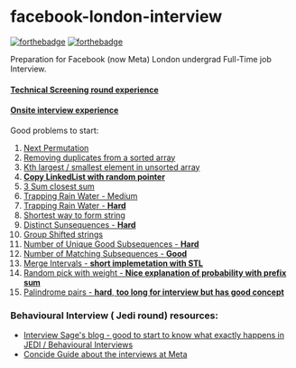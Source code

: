 # facebook-london-interview

[![forthebadge](https://forthebadge.com/images/badges/made-with-c-plus-plus.svg)](https://forthebadge.com)
[![forthebadge](https://forthebadge.com/images/badges/built-with-love.svg)](https://forthebadge.com)

Preparation for Facebook (now Meta) London undergrad Full-Time job Interview.

#### [Technical Screening round experience](https://github.com/ranaaditya/facebook-london-interview/tree/main/technical-screening-round)
#### [Onsite interview experience](https://github.com/ranaaditya/facebook-london-interview/tree/main/onsites-london)


Good problems to start:

1. [Next Permutation](https://leetcode.com/explore/interview/card/facebook/5/array-and-strings/3012/)
2. [Removing duplicates from a sorted array](https://leetcode.com/problems/remove-duplicates-from-sorted-array/)
3. [Kth largest / smallest element in unsorted array](https://leetcode.com/problems/kth-largest-element-in-an-array/)
4. [**Copy LinkedList with random pointer**](https://leetcode.com/problems/copy-list-with-random-pointer/)
5. [3 Sum closest sum](https://leetcode.com/problems/3sum-closest/)
6. [Trapping Rain Water - Medium](https://leetcode.com/problems/container-with-most-water/)
7. [Trapping Rain Water - **Hard**](https://leetcode.com/problems/trapping-rain-water/)
8. [Shortest way to form string](https://leetcode.com/problems/shortest-way-to-form-string/)
9. [Distinct Sunsequences - **Hard**](https://leetcode.com/problems/distinct-subsequences/)
10. [Group Shifted strings](https://leetcode.com/problems/group-shifted-strings/)
11. [Number of Unique Good Subsequences - **Hard**](https://leetcode.com/problems/number-of-unique-good-subsequences/)
12. [Number of Matching Subsequences - **Good**](https://leetcode.com/problems/number-of-matching-subsequences/)
13. [Merge Intervals - **short implemetation with STL**](https://leetcode.com/problems/merge-intervals)
14. [Random pick with weight - **Nice explanation of probability with prefix sum**](https://leetcode.com/problems/random-pick-with-weight/)
15. [Palindrome pairs - **hard**, **too long for interview but has good concept**](https://leetcode.com/problems/palindrome-pairs/)


### Behavioural Interview ( Jedi round)  resources:
- [Interview Sage's blog - good to start to know what exactly happens in JEDI / Behavioural Interviews](https://dev.to/theinterviewsage/top-facebook-behavioral-interview-questions-part-1-2a0o?signin=true)
- [Concide Guide about the interviews at Meta](https://igotanoffer.com/blogs/tech/facebook-software-engineer-interview)

